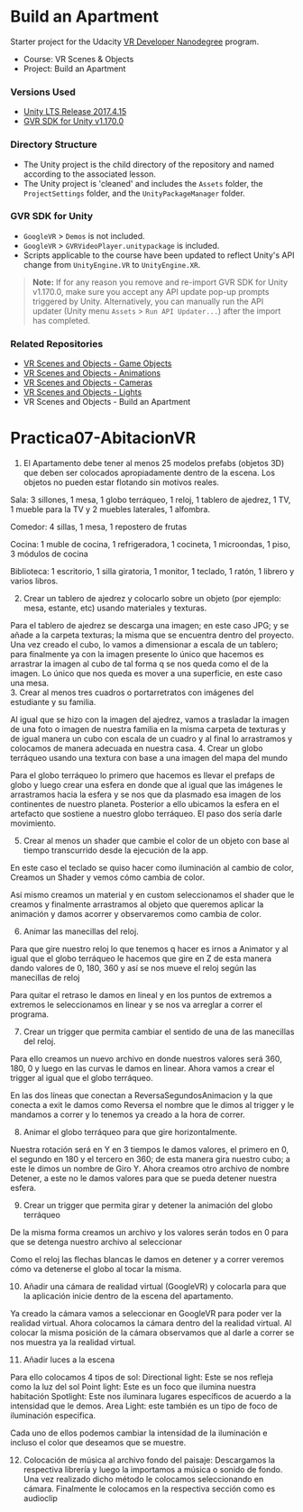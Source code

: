 # Build an Apartment
Starter project for the Udacity [VR Developer Nanodegree](http://udacity.com/vr) program.

- Course: VR Scenes & Objects
- Project: Build an Apartment


### Versions Used
- [Unity LTS Release 2017.4.15](https://unity3d.com/unity/qa/lts-releases?version=2017.4)
- [GVR SDK for Unity v1.170.0](https://github.com/googlevr/gvr-unity-sdk/releases/tag/v1.170.0)


### Directory Structure
- The Unity project is the child directory of the repository and named according to the associated lesson.
- The Unity project is 'cleaned' and includes the `Assets` folder, the `ProjectSettings` folder, and the `UnityPackageManager` folder.


### GVR SDK for Unity
- `GoogleVR` > `Demos` is not included.
- `GoogleVR` > `GVRVideoPlayer.unitypackage` is included.
- Scripts applicable to the course have been updated to reflect Unity's API change from `UnityEngine.VR` to `UnityEngine.XR`.

>**Note:** If for any reason you remove and re-import GVR SDK for Unity v1.170.0, make sure you accept any API update pop-up prompts triggered by Unity. Alternatively, you can manually run the API updater (Unity menu `Assets` > `Run API Updater...`) after the import has completed.


### Related Repositories
- [VR Scenes and Objects - Game Objects](https://github.com/udacity/VR-Scenes-and-Objects_Game-Objects/releases)
- [VR Scenes and Objects - Animations](https://github.com/udacity/VR-Scenes-and-Objects_Animations/releases)
- [VR Scenes and Objects - Cameras](https://github.com/udacity/VR-Scenes-and-Objects_Cameras/releases)
- [VR Scenes and Objects - Lights](https://github.com/udacity/VR-Scenes-and-Objects_Lights/releases)
- VR Scenes and Objects - Build an Apartment
# Practica07-AbitacionVR
1.	El Apartamento debe tener al menos 25 modelos prefabs (objetos 3D) que deben
ser colocados apropiadamente dentro de la escena. Los objetos no pueden estar
flotando sin motivos reales.
 

Sala: 3 sillones, 1 mesa, 1 globo terráqueo, 1 reloj, 1 tablero de ajedrez, 1 TV, 1 mueble para la TV y 2 muebles laterales, 1 alfombra.

  

Comedor: 4 sillas, 1 mesa, 1 repostero de frutas
 

Cocina: 1 muble de cocina, 1 refrigeradora, 1 cocineta, 1 microondas, 1 piso, 3 módulos de cocina

 

Biblioteca: 1 escritorio, 1 silla giratoria, 1 monitor, 1 teclado, 1 ratón, 1 librero y varios libros. 


2.	Crear un tablero de ajedrez y colocarlo sobre un objeto (por ejemplo: mesa,
estante, etc) usando materiales y texturas.
 

Para el tablero de ajedrez se descarga una imagen; en este caso JPG; y se añade a la carpeta texturas; la misma que se encuentra dentro del proyecto. Una vez creado el cubo, lo vamos a dimensionar a escala de un tablero; para finalmente ya con la imagen presente lo único que hacemos es arrastrar la imagen al cubo de tal forma q se nos queda como el de la imagen. Lo único que nos queda es mover a una superficie, en este caso una mesa.  
3.	Crear al menos tres cuadros o portarretratos con imágenes del estudiante y su
familia.
 
Al igual que se hizo con la imagen del ajedrez, vamos a trasladar la imagen de una foto o imagen de nuestra familia en la misma carpeta de texturas y de igual manera un cubo con escala de un cuadro y al final lo arrastramos y colocamos de manera adecuada en nuestra casa. 
4.	Crear un globo terráqueo usando una textura con base a una imagen del mapa
del mundo
 

Para el globo terráqueo lo primero que hacemos es llevar el prefaps de globo y luego crear una esfera en donde que al igual que las imágenes le arrastramos hacia la esfera y se nos que da plasmado esa imagen de los continentes de nuestro planeta.  Posterior a ello ubicamos la esfera en el artefacto que sostiene a nuestro globo terráqueo. El paso dos sería darle movimiento.



5.	Crear al menos un shader que cambie el color de un objeto con base al tiempo
transcurrido desde la ejecución de la app.
  
En este caso el teclado se quiso hacer como iluminación al cambio de color, Creamos un Shader y vemos cómo cambia de color.

 
Así mismo creamos un material y en custom seleccionamos el shader que le creamos y finalmente arrastramos al objeto que queremos aplicar la animación y damos acorrer y observaremos como cambia de color.

6.	Animar las manecillas del reloj.
 

Para que gire nuestro reloj lo que tenemos q hacer es irnos a Animator y al igual que el globo terráqueo le hacemos que gire en Z de esta manera dando valores de 0, 180, 360 y así se nos mueve el reloj según las manecillas de reloj 
  
Para quitar el retraso le damos en lineal y en los puntos de extremos a extremos le seleccionamos en linear y se nos va arreglar a correr el programa. 

7.	 Crear un trigger que permita cambiar el sentido de una de las manecillas del
reloj.
 
Para ello creamos un nuevo archivo en donde nuestros valores será 360, 180, 0 y luego en las curvas le damos en linear. Ahora vamos a crear el trigger al igual que el globo terráqueo. 
 

En las dos líneas que conectan a ReversaSegundosAnimacion y la que conecta a exit le damos como Reversa el nombre que le dimos al trigger  y le mandamos a correr y lo tenemos ya creado a la hora de correr. 



8.	Animar el globo terráqueo para que gire horizontalmente.
  
Nuestra rotación será en Y en 3 tiempos le damos valores, el primero en 0, el segundo en 180 y el tercero en 360; de esta manera gira nuestro cubo; a este le dimos un nombre de Giro Y. Ahora creamos otro archivo de nombre Detener, a este no le damos valores para que se pueda detener nuestra esfera. 


9.	Crear un trigger que permita girar y detener la animación del globo terráqueo

 

De la misma forma creamos un archivo y los valores serán todos en 0 para que se detenga nuestro archivo al seleccionar 

 
Como el reloj las flechas blancas le damos en detener y a correr veremos cómo va detenerse el globo al tocar la misma.

10.	Añadir una cámara de realidad virtual (GoogleVR) y colocarla para que la aplicación inicie dentro de la escena del apartamento.
   
 Ya creado la cámara vamos a seleccionar en GoogleVR para poder ver la realidad virtual. Ahora colocamos la cámara dentro del la realidad virtual. Al colocar la misma posición de la cámara observamos que al darle a correr se nos muestra ya la realidad virtual. 








11.	Añadir luces a la escena 
  

Para ello colocamos 4 tipos de sol:
Directional light: Este se nos refleja como la luz del sol
Point light: Este es un foco que ilumina nuestra habitación
Spotlight: Este nos iluminara lugares específicos de acuerdo a la intensidad que le demos.
Area Light: este también es un tipo de foco de iluminación especifica.

 
 Cada uno de ellos podemos cambiar la intensidad de la iluminación e incluso el color que deseamos que se muestre.

12.	Colocación de música al archivo fondo del paisaje:
Descargamos la respectiva librería y luego la importamos a música o sonido de fondo. Una vez realizado dicho método le colocamos seleccionando en cámara. Finalmente le colocamos en la respectiva sección como es audioclip 

 







